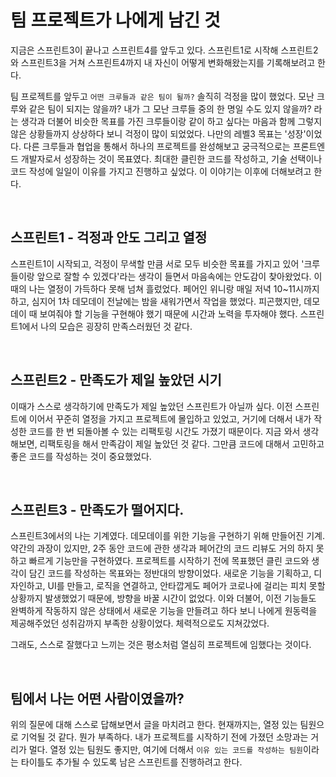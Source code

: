 # 팀 프로젝트가 나에게 남긴 것

지금은 스프린트3이 끝나고 스프린트4를 앞두고 있다. 스프린트1로 시작해 스프린트2와 스프린트3을 거쳐 스프린트4까지 내 자신이 어떻게 변화해왔는지를 기록해보려고 한다.

팀 프로젝트를 앞두고 `어떤 크루들과 같은 팀이 될까?` 솔직히 걱정을 많이 했었다. 모난 크루와 같은 팀이 되지는 않을까? 내가 그 모난 크루들 중의 한 명일 수도 있지 않을까? 라는 생각과 더불어 비슷한 목표를 가진 크루들이랑 같이 하고 싶다는 마음과 함께 그렇지 않은 상황들까지 상상하다 보니 걱정이 많이 되었었다. 나만의 레벨3 목표는 '성장'이었다. 다른 크루들과 협업을 통해서 하나의 프로젝트를 완성해보고 궁극적으로는 프론트엔드 개발자로서 성장하는 것이 목표였다. 최대한 클린한 코드를 작성하고, 기술 선택이나 코드 작성에 일일이 이유를 가지고 진행하고 싶었다. 이 이야기는 이후에 더해보려고 한다.

<br>

## 스프린트1 - 걱정과 안도 그리고 열정

스프린트1이 시작되고, 걱정이 무색할 만큼 서로 모두 비슷한 목표를 가지고 있어 '크루들이랑 앞으로 잘할 수 있겠다'라는 생각이 들면서 마음속에는 안도감이 찾아왔었다. 이때의 나는 열정이 가득하다 못해 넘쳐 흘렀었다. 페어인 위니랑 매일 저녁 10~11시까지 하고, 심지어 1차 데모데이 전날에는 밤을 새워가면서 작업을 했었다. 피곤했지만, 데모데이 때 보여줘야 할 기능을 구현해야 했기 때문에 시간과 노력을 투자해야 했다. 스프린트1에서 나의 모습은 굉장히 만족스러웠던 것 같다.

<br>

## 스프린트2 - 만족도가 제일 높았던 시기

이때가 스스로 생각하기에 만족도가 제일 높았던 스프린트가 아닐까 싶다. 이전 스프린트에 이어서 꾸준히 열정을 가지고 프로젝트에 몰입하고 있었고, 거기에 더해서 내가 작성한 코드를 한 번 되돌아볼 수 있는 리팩토링 시간도 가졌기 때문이다. 지금 와서 생각해보면, 리팩토링을 해서 만족감이 제일 높았던 것 같다. 그만큼 코드에 대해서 고민하고 좋은 코드를 작성하는 것이 중요했었다.

<br>

## 스프린트3 - 만족도가 떨어지다.

스프린트3에서의 나는 기계였다. 데모데이를 위한 기능을 구현하기 위해 만들어진 기계. 약간의 과장이 있지만, 2주 동안 코드에 관한 생각과 페어간의 코드 리뷰도 거의 하지 못하고 빠르게 기능만을 구현하였다. 프로젝트를 시작하기 전에 목표했던 클린 코드와 생각이 담긴 코드를 작성하는 목표와는 정반대의 방향이었다. 새로운 기능을 기획하고, 디자인하고, UI를 만들고, 로직을 연결하고, 안타깝게도 페어가 코로나에 걸리는 피치 못할 상황까지 발생했었기 때문에, 방향을 바꿀 시간이 없었다. 이와 더불어, 이전 기능들도 완벽하게 작동하지 않은 상태에서 새로운 기능을 만들려고 하다 보니 나에게 원동력을 제공해주었던 성취감까지 부족한 상황이었다. 체력적으로도 지쳐갔었다.

그래도, 스스로 잘했다고 느끼는 것은 평소처럼 열심히 프로젝트에 임했다는 것이다.

<br>

## 팀에서 나는 어떤 사람이였을까?

위의 질문에 대해 스스로 답해보면서 글을 마치려고 한다. 현재까지는, 열정 있는 팀원으로 기억될 것 같다. 뭔가 부족하다. 내가 프로젝트를 시작하기 전에 가졌던 소망과는 거리가 멀다. 열정 있는 팀원도 좋지만, 여기에 더해서 `이유 있는 코드를 작성하는 팀원`이라는 타이틀도 추가될 수 있도록 남은 스프린트를 진행하려고 한다.
